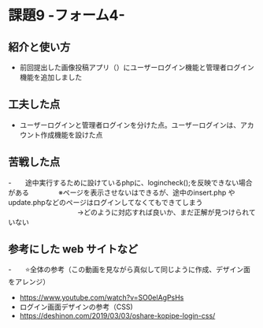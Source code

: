# 課題9 -フォーム4-

## 紹介と使い方
  - 前回提出した画像投稿アプリ（）にユーザーログイン機能と管理者ログイン機能を追加しました

## 工夫した点
  - ユーザーログインと管理者ログインを分けた点。ユーザーログインは、アカウント作成機能を設けた点
    
## 苦戦した点
  -　　途中実行するために設けているphpに、logincheck();を反映できない場合がある
  　　　　※ページを表示させないはできるが、途中のinsert.php や update.phpなどのページはログインしてなくてもできてしまう
　　　　　　　　　　→どのように対応すれば良いか、まだ正解が見つけられていない

## 参考にした web サイトなど
  -　　⭐️全体の参考（この動画を見ながら真似して同じように作成、デザイン面をアレンジ）
  - https://www.youtube.com/watch?v=SO0elAgPsHs
  - ログイン画面デザインの参考（CSS)
  - https://deshinon.com/2019/03/03/oshare-kopipe-login-css/
